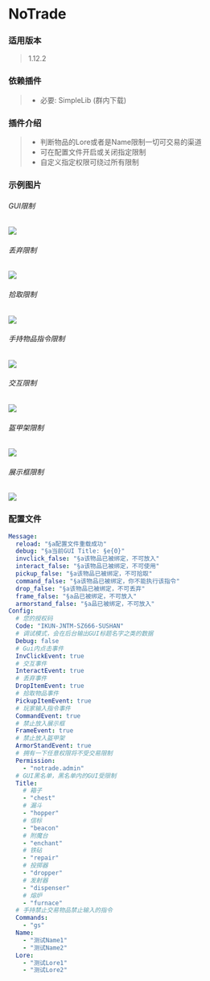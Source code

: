 # NoTrade

### **适用版本**

> 1.12.2

### **依赖插件**
> - 必要: SimpleLib (群内下载)

### **插件介绍**

> - 判断物品的Lore或者是Name限制一切可交易的渠道
> - 可在配置文件开启或关闭指定限制
> - 自定义指定权限可绕过所有限制

### **示例图片**

###### GUI限制
![](img/GUI限制.png)
###### 丢弃限制
![](img/丢弃限制.png)
###### 拾取限制
![](img/拾取限制.png)
###### 手持物品指令限制
![](img/指令限制.png)
###### 交互限制
![](img/交互限制.png)
###### 盔甲架限制
![](img/盔甲架限制.png)
###### 展示框限制
![](img/展示框限制.png)

### **配置文件**

```yaml
Message:
  reload: "§a配置文件重载成功"
  debug: "§a当前GUI Title: §e{0}"
  invclick_false: "§a该物品已被绑定，不可放入"
  interact_false: "§a该物品已被绑定，不可使用"
  pickup_false: "§a该物品已被绑定，不可拾取"
  command_false: "§a该物品已被绑定，你不能执行该指令"
  drop_false: "§a该物品已被绑定，不可丢弃"
  frame_false: "§a品已被绑定，不可放入"
  armorstand_false: "§a品已被绑定，不可放入"
Config:
  # 您的授权码
  Code: "IKUN-JNTM-SZ666-SUSHAN"
  # 调试模式，会在后台输出GUI标题名字之类的数据
  Debug: false
  # Gui内点击事件
  InvClickEvent: true
  # 交互事件
  InteractEvent: true
  # 丢弃事件
  DropItemEvent: true
  # 拾取物品事件
  PickupItemEvent: true
  # 玩家输入指令事件
  CommandEvent: true
  # 禁止放入展示框
  FrameEvent: true
  # 禁止放入盔甲架
  ArmorStandEvent: true
  # 拥有一下任意权限将不受交易限制
  Permission:
    - "notrade.admin"
  # GUI黑名单，黑名单内的GUI受限制
  Title:
    # 箱子
    - "chest"
    # 漏斗
    - "hopper"
    # 信标
    - "beacon"
    # 附魔台
    - "enchant"
    # 铁砧
    - "repair"
    # 投掷器
    - "dropper"
    # 发射器
    - "dispenser"
    # 熔炉
    - "furnace"
  # 手持禁止交易物品禁止输入的指令
  Commands:
    - "gs"
  Name:
    - "测试Name1"
    - "测试Name2"
  Lore:
    - "测试Lore1"
    - "测试Lore2"
```